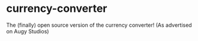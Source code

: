 # currency-converter
The (finally) open source version of the currency converter! (As advertised on Augy Studios)
